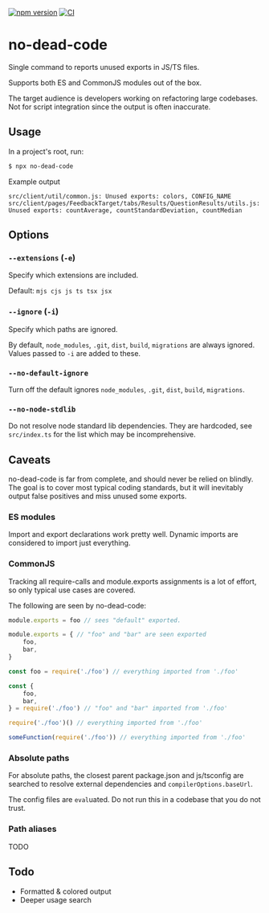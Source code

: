 [![npm version](https://img.shields.io/npm/v/no-dead-code.svg?style=flat)](https://www.npmjs.com/package/@veikkosuhonen/no-dead-code)
[![CI](https://github.com/Veikkosuhonen/no-dead-code/actions/workflows/main.yml/badge.svg)](https://github.com/Veikkosuhonen/no-dead-code/actions/workflows/main.yml)

# no-dead-code

Single command to reports unused exports in JS/TS files.

Supports both ES and CommonJS modules out of the box.

The target audience is developers working on refactoring large codebases. Not for script integration since the output is often inaccurate.

## Usage

In a project's root, run:

```sh
$ npx no-dead-code
```

Example output

```
src/client/util/common.js: Unused exports: colors, CONFIG_NAME
src/client/pages/FeedbackTarget/tabs/Results/QuestionResults/utils.js: Unused exports: countAverage, countStandardDeviation, countMedian
```

## Options

### `--extensions` (`-e`)

Specify which extensions are included.

Default: `mjs cjs js ts tsx jsx`

### `--ignore` (`-i`)

Specify which paths are ignored.

By default, `node_modules`, `.git`, `dist`, `build`, `migrations` are always ignored. Values passed to `-i` are added to these.

### `--no-default-ignore`

Turn off the default ignores `node_modules`, `.git`, `dist`, `build`, `migrations`.

### `--no-node-stdlib`

Do not resolve node standard lib dependencies. They are hardcoded, see `src/index.ts` for the list which may be incomprehensive.

## Caveats

no-dead-code is far from complete, and should never be relied on blindly. The goal is to cover most typical coding standards, but it will inevitably output false positives and miss unused some exports.

### ES modules

Import and export declarations work pretty well. Dynamic imports are considered to import just everything.

### CommonJS

Tracking all require-calls and module.exports assignments is a lot of effort, so only typical use cases are covered.

The following are seen by no-dead-code:
```js
module.exports = foo // sees "default" exported. 

module.exports = { // "foo" and "bar" are seen exported
    foo,
    bar,
}

const foo = require('./foo') // everything imported from './foo'

const {
    foo,
    bar,
} = require('./foo') // "foo" and "bar" imported from './foo'

require('./foo')() // everything imported from './foo'

someFunction(require('./foo')) // everything imported from './foo'
```

### Absolute paths

For absolute paths, the closest parent package.json and js/tsconfig are searched to resolve external dependencies and `compilerOptions.baseUrl`.

The config files are `eval`uated. Do not run this in a codebase that you do not trust.

### Path aliases

TODO

## Todo

- Formatted & colored output
- Deeper usage search
